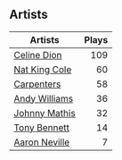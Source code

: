 ## Artists
Artists | Plays 
----- | -----: 
[Celine Dion](/artists/celine-dion-39068) | 109
[Nat King Cole](/artists/nat-king-cole-3428) | 60
[Carpenters](/artists/carpenters-39303) | 58
[Andy Williams](/artists/andy-williams-16425) | 36
[Johnny Mathis](/artists/johnny-mathis-14581) | 32
[Tony Bennett](/artists/tony-bennett-2564) | 14
[Aaron Neville](/artists/aaron-neville-384) | 7

